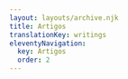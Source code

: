 ```yaml
---
layout: layouts/archive.njk
title: Artigos
translationKey: writings
eleventyNavigation:
  key: Artigos
  order: 2
---
```

